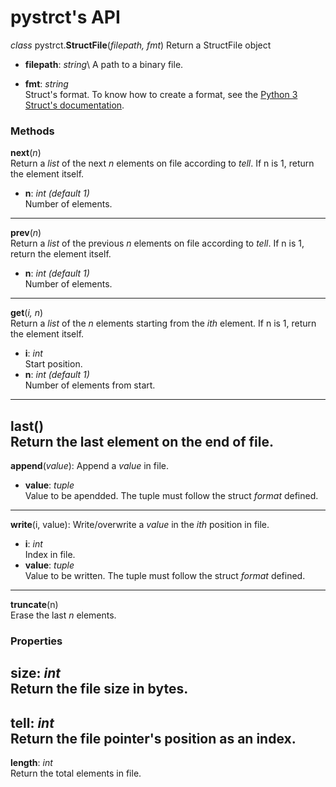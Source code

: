 # pystrct's API

*class* pystrct.**StructFile**(*filepath, fmt*)
    Return a StructFile object

- **filepath**: *string*\\
    A path to a binary file.

- **fmt**: *string*\
    Struct's format. To know how to create a format, see the
    [Python 3 Struct's documentation](https://docs.python.org/3/library/struct.html#format-characters).

### Methods
**next**(*n*)\
Return a *list* of the next *n* elements on file according to *tell*. If n is 1, return the element itself.
- **n**: *int (default 1)*\
    Number of elements.
---
**prev**(*n*)\
Return a *list* of the previous *n* elements on file according to *tell*. If n is 1, return the element itself.
- **n**: *int (default 1)*\
    Number of elements.
---
**get**(*i, n*)\
Return a *list* of the *n* elements starting from the *ith* element. If n is 1, return the element itself.
- **i**: *int*\
    Start position.
- **n**: *int (default 1)*\
    Number of elements from start.
---
**last**()\
Return the last element on the end of file.
---
**append**(*value*):
Append a *value* in file.
- **value**: *tuple*\
    Value to be apendded. The tuple must follow the struct *format* defined.
---
**write**(i, value):
Write/overwrite a *value* in the *ith* position in file.
- **i**: *int*\
    Index in file.
- **value**: *tuple*\
    Value to be written. The tuple must follow the struct *format* defined.
---
**truncate**(n)\
Erase the last *n* elements.

### Properties
**size**: *int*\
Return the file size in bytes.
---
**tell**: *int*\
Return the file pointer's position as an index.
---
**length**: *int*\
Return the total elements in file.
